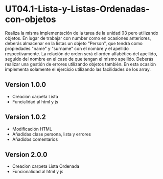 # UT04.1-Lista-y-Listas-Ordenadas-con-objetos
Realiza la misma implementación de la tarea de la unidad 03 pero utilizando objetos. En lugar de trabajar con number como en ocasiones anteriores, deberás almacenar en la listas un objeto "Person", que tendrá como propiedades "name" y "surname" con el nombre y el apellido respectivamente. La relación de orden será el orden alfabético del apellido, seguido del nombre en el caso de que tengan el mismo apellido.  Deberás realizar una gestión de errores utilizando objetos también.  En esta ocasión implementa solamente el ejercicio utilizando las facilidades de los array.

 ## Version 1.0.0
 - Creacion carpeta Lista
 - Funcialidad al html y js

 ## Version 1.0.2
 - Modificación HTML
 - Añadidas clase persona, lista y errores
 - Añadidos comentarios


 ## Version 2.0.0
 - Creacion carpeta Lista Ordenada
 - Funcionalidad al html y js